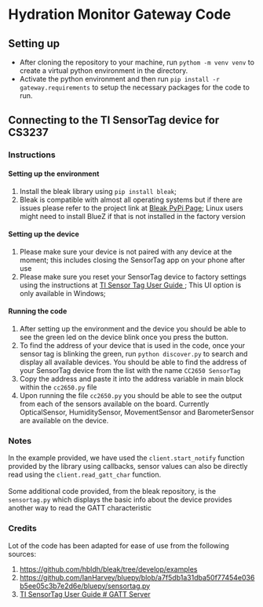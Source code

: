 # Hydration Monitor Gateway Code

## Setting up
- After cloning the repository to your machine, run `pythom -m venv venv` to create a virtual python environment in the directory.
- Activate the python environment and then run `pip install -r gateway.requirements` to setup the necessary packages for the code to run.

## Connecting to the TI SensorTag device for CS3237

### Instructions

#### Setting up the environment
1. Install the bleak library using `pip install bleak`;
1. Bleak is compatible with almost all operating systems but if there are issues please refer to the project link
at [Bleak PyPi Page](https://pypi.org/project/bleak/); Linux users might need to install BlueZ if that is not installed in the factory version


#### Setting up the device
1. Please make sure your device is not paired with any device at the moment; this includes closing the SensorTag app on
your phone after use
1. Please make sure you reset your SensorTag device to factory settings using the instructions at
[TI Sensor Tag User Guide ](https://processors.wiki.ti.com/index.php/CC2650_SensorTag_User's_Guide#Firmware_Upgrade); This UI option is only
available in Windows;


#### Running the code

1. After setting up the environment and the device you should be able to see the green led on the device blink once you
press the button.
1. To find the address of your device that is used in the code, once your sensor tag is blinking the green,
run `python discover.py` to search and display all available devices. You should be able to find the address of your
SensorTag device from the list with the name `CC2650 SensorTag`
1. Copy the address and paste it into the address variable in main block within the `cc2650.py` file
1. Upon running the file `cc2650.py` you should be able to see the output from each of the sensors available on the board. Currently
OpticalSensor, HumiditySensor, MovementSensor and BarometerSensor are available on the device.

### Notes
In the example provided, we have used the `client.start_notify` function provided by the library using callbacks,
sensor values can also be directly read using the `client.read_gatt_char` function.
<br><br>
Some additional code provided, from the bleak repository, is the `sensortag.py` which displays the basic info about the
device provides another way to read the GATT characteristic

### Credits
Lot of the code has been adapted for ease of use from the following sources:
1. https://github.com/hbldh/bleak/tree/develop/examples
1. https://github.com/IanHarvey/bluepy/blob/a7f5db1a31dba50f77454e036b5ee05c3b7e2d6e/bluepy/sensortag.py
1. [TI SensorTag User Guide # GATT Server](https://processors.wiki.ti.com/index.php/CC2650_SensorTag_User's_Guide#Gatt_Server)


